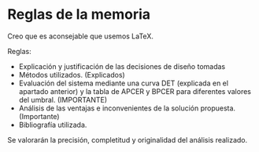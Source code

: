 # Reglas de la memoria
Creo que es aconsejable que usemos LaTeX.

Reglas:
- Explicación y justificación de las decisiones de diseño tomadas
- Métodos utilizados. (Explicados)
- Evaluación del sistema mediante una curva DET (explicada en el apartado anterior) y la tabla de APCER y BPCER para diferentes valores del umbral. (IMPORTANTE)
- Análisis de las ventajas e inconvenientes de la solución propuesta. (Importante)
- Bibliografía utilizada.

Se valorarán la precisión, completitud y originalidad del análisis realizado.
